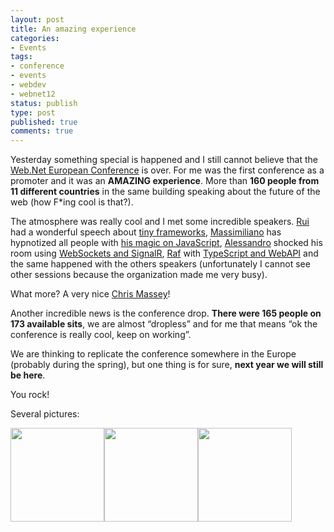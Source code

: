 ```yaml
---
layout: post
title: An amazing experience
categories:
- Events
tags:
- conference
- events
- webdev
- webnet12
status: publish
type: post
published: true
comments: true
---
```

Yesterday something special is happened and I still cannot believe that the <a title="Yesterday something special is happened and I still cannot believe that the Web.Net European Conference is over.  For me was the first conference as a promoter and it was an AMAZING experience. More than 160 people from 11 different countries in the same building speaking about the future of the web (how F*ing cool is that?). The atmosphere was really cool and I met some incredible speakers. Rui had a wonderful speech about tiny frameworks, Massimiliano has hypnotized all people with his magic on JavaScript, Alessandro shocked his room using WebSockets and SignalR, Raf with TypeScript and the same happened with the others speakers (unfortunately I cannot see other sessions because the organization made me very busy). What more? A very nice Chris Massey!  Another incredible news is the conference drop. There were 165 people on 173 available sits, we are almost “dropless” and for me that means “ok the conference is really cool, keep on working”. We are thinking to replicate the conference somewhere in the Europe (probably during the spring), but one thing is for sure, next year we will still be here. You rock! " href="http://webnetconf.eu" target="_blank">Web.Net European Conference</a> is over.
For me was the first conference as a promoter and it was an <strong>AMAZING experience</strong>. More than <strong>160 people from 11 different countries</strong> in the same building speaking about the future of the web (how F*ing cool is that?).

The atmosphere was really cool and I met some incredible speakers. <a title="Rui Carvalho" href="http://www.rui.fr/" target="_blank">Rui</a> had a wonderful speech about <a href="http://webnetconf.eu/#/Home/SessionDetails/14" target="_blank">tiny frameworks</a>, <a title="Massimiliano Mantione" href="https://twitter.com/m_a_s_s_i" target="_blank">Massimiliano</a> has hypnotized all people with <a href="http://webnetconf.eu/#/Home/SessionDetails/3" target="_blank">his magic on JavaScript</a>, <a title="Alessandro Giorgetti" href="http://www.primordialcode.com/" target="_blank">Alessandro</a> shocked his room using <a href="http://webnetconf.eu/#/Home/SessionDetails/2" target="_blank">WebSockets and SignalR</a>, <a title="Raffaele Rialdi" href="http://www.iamraf.net/" target="_blank">Raf</a> with <a href="http://webnetconf.eu/#/Home/SessionDetails/6" target="_blank">TypeScript and WebAPI</a> and the same happened with the others speakers (unfortunately I cannot see other sessions because the organization made me very busy).

What more? A very nice <a href="https://twitter.com/camassey" target="_blank">Chris Massey</a>!

Another incredible news is the conference drop. <strong>There were 165 people on 173 available sits</strong>, we are almost “dropless” and for me that means “ok the conference is really cool, keep on working”.

We are thinking to replicate the conference somewhere in the Europe (probably during the spring), but one thing is for sure, <strong>next year we will still be here</strong>.

You rock!

Several pictures:
<p style="text-align: left;"><a href="https://www.facebook.com/media/set/?set=a.449784285062932.96788.365320503509311&amp;type=3" target="_blank"><img class="size-thumbnail wp-image-734" style="border: 0px; margin: 0px;" title="003" src="http://tostring.it/wp-content/uploads/2012/10/003-150x150.jpg" alt="" width="150" height="150" /></a><a href="https://www.facebook.com/media/set/?set=a.449784285062932.96788.365320503509311&amp;type=3" target="_blank"><img class="size-thumbnail wp-image-733" style="border: 0px; margin: 0px;" title="002" src="http://tostring.it/wp-content/uploads/2012/10/002-150x150.jpg" alt="" width="150" height="150" /></a><a href="https://www.facebook.com/media/set/?set=a.449784285062932.96788.365320503509311&amp;type=3" target="_blank"><img class="size-thumbnail wp-image-732 alignleft" style="border: 0px; margin: 0px;" title="001" src="http://tostring.it/wp-content/uploads/2012/10/001-150x150.jpg" alt="" width="150" height="150" /></a></p>
&nbsp;
